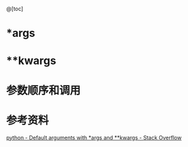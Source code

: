 ﻿
@[toc]
# *args
# **kwargs

# 参数顺序和调用
# 参考资料
[python - Default arguments with *args and **kwargs - Stack Overflow](https://stackoverflow.com/questions/15301999/default-arguments-with-args-and-kwargs)








